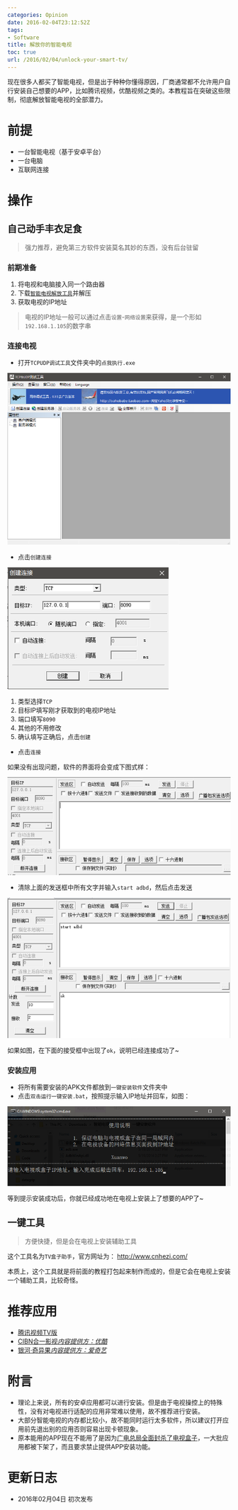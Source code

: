 ```yaml
---
categories: Opinion
date: 2016-02-04T23:12:52Z
tags:
- Software
title: 解放你的智能电视
toc: true
url: /2016/02/04/unlock-your-smart-tv/
---
```


现在很多人都买了智能电视，但是出于种种你懂得原因，厂商通常都不允许用户自行安装自己想要的APP，比如腾讯视频，优酷视频之类的。本教程旨在突破这些限制，彻底解放智能电视的全部潜力。

<!--more-->

# 前提

- 一台智能电视（基于安卓平台）
- 一台电脑
- 互联网连接

# 操作

## 自己动手丰衣足食

> 强力推荐，避免第三方软件安装莫名其妙的东西，没有后台驻留

### 前期准备

1. 将电视和电脑接入同一个路由器
1. 下载[`智能电视解放工具`](http://pan.baidu.com/s/1eRbMCca)并解压
1. 获取电视的IP地址

> 电视的IP地址一般可以通过点击`设置`-`网络设置`来获得，是一个形如`192.168.1.105`的数字串

### 连接电视

- 打开`TCPUDP调试工具`文件夹中的`点我执行.exe`

![TCP调试工具](/imgs/opinion/unlock-smart-tv-self-1.png)

- 点击`创建连接`

![TCP调试工具](/imgs/opinion/unlock-smart-tv-self-2.png)

1. 类型选择`TCP`
1. 目标IP填写刚才获取到的电视IP地址
1. 端口填写`8090`
1. 其他的不用修改
1. 确认填写正确后，点击`创建`

- 点击`连接`

如果没有出现问题，软件的界面将会变成下图式样：

![TCP调试工具](/imgs/opinion/unlock-smart-tv-self-3.png)

- 清除上面的发送框中所有文字并输入`start adbd`，然后点击发送

![TCP调试工具](/imgs/opinion/unlock-smart-tv-self-4.png)

如果如图，在下面的接受框中出现了`ok`，说明已经连接成功了~

### 安装应用

- 将所有需要安装的APK文件都放到`一键安装软件`文件夹中
- 点击`双击运行一键安装.bat`，按照提示输入IP地址并回车，如图：

![TCP调试工具](/imgs/opinion/unlock-smart-tv-self-5.png)

等到提示安装成功后，你就已经成功地在电视上安装上了想要的APP了~

## 一键工具

> 方便快捷，但是会在电视上安装辅助工具

这个工具名为`TV盒子助手`，官方网址为： http://www.cnhezi.com/

本质上，这个工具就是将前面的教程打包起来制作而成的，但是它会在电视上安装一个辅助工具，比较奇怪。

# 推荐应用

- [腾讯视频TV版](http://tv.qq.com/)
- [CIBN合一影视*内容提供方：优酷*](http://pd.youku.com/CIBN)
- [银河·奇异果*内容提供方：爱奇艺*](http://app.iqiyi.com/tv/player/)

# 附言

- 理论上来说，所有的安卓应用都可以进行安装。但是由于电视操控上的特殊性，没有对电视进行适配的应用非常难以使用，故不推荐进行安装。
- 大部分智能电视的内存都比较小，故不能同时运行太多软件，所以建议打开应用前先退出别的应用否则容易出现卡顿现象。
- 原本能用的APP现在不能用了是因为[广电总局全面封杀了电视盒子](http://news.xinhuanet.com/politics/2015-11/16/c_128434204.htm)，一大批应用都被下架了，而且要求禁止提供APP安装功能。

# 更新日志

- 2016年02月04日 初次发布